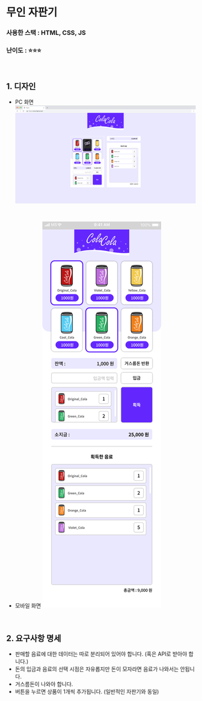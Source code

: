 # 무인 자판기

### 사용한 스택 : HTML, CSS, JS

### 난이도 : ⭐⭐⭐

<br />

## 1. 디자인

- PC 화면
  ![](./image/preview/PC.png)

<br />

- 모바일 화면
  ![](./image/preview/Mobile.png)

<br />

## 2. 요구사항 명세

- 판매할 음료에 대한 데이터는 따로 분리되어 있어야 합니다. (혹은 API로 받아야 합니다.)
- 돈의 입금과 음료의 선택 시점은 자유롭지만 돈이 모자라면 음료가 나와서는 안됩니다.
- 거스름돈이 나와야 합니다.
- 버튼을 누르면 상품이 1개씩 추가됩니다. (일반적인 자판기와 동일)
